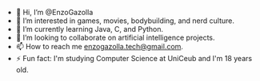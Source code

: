 
- 👋 Hi, I’m @EnzoGazolla
- 👀 I’m interested in games, movies, bodybuilding, and nerd culture.
- 🌱 I’m currently learning Java, C, and Python.
- 💞️ I’m looking to collaborate on artificial intelligence projects.
- 📫 How to reach me enzogazolla.tech@gmail.com.
- ⚡ Fun fact: I'm studying Computer Science at UniCeub and I'm 18 years old.

<!---
EnzoGazolla/EnzoGazolla is a ✨ special ✨ repository because its `README.md` (this file) appears on your GitHub profile.
You can click the Preview link to take a look at your changes.
--->
